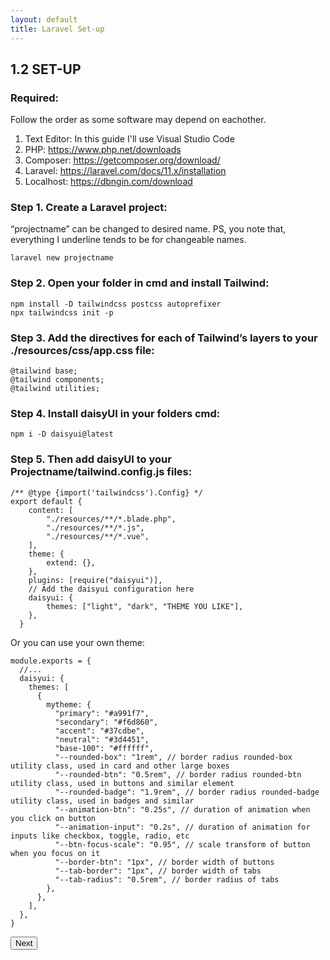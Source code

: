 ```yaml
---
layout: default
title: Laravel Set-up
---
```


<h2>1.2 SET-UP</h2>

<h3>Required:</h3>
<p>Follow the order as some software may depend on eachother.</p>
<ol>
  <li>Text Editor: In this guide I'll use Visual Studio Code</li>
  <li>PHP: <a href="https://www.php.net/downloads">https://www.php.net/downloads</a></li>
  <li>Composer: <a href="https://getcomposer.org/download/">https://getcomposer.org/download/</a></li>
  <li>Laravel: <a href="https://laravel.com/docs/11.x/installation">https://laravel.com/docs/11.x/installation</a></li>
  <li>Localhost: <a href="https://dbngin.com/download">https://dbngin.com/download</a></li>
</ol>

<h3>Step 1. Create a Laravel project:</h3>
<p>“projectname” can be changed to desired name. PS, you note that, everything I underline tends to be for changeable names.</p>
<pre class="codesnippet">
<code>laravel new projectname</code></pre>

<h3>Step 2. Open your folder in cmd and install Tailwind:</h3>
<pre class="codesnippet">
<code>npm install -D tailwindcss postcss autoprefixer
npx tailwindcss init -p</code></pre>

<h3>Step 3. Add the directives for each of Tailwind’s layers to your ./resources/css/app.css file:</h3>
<pre class="codesnippet">
<code>@tailwind base;
@tailwind components;
@tailwind utilities;</code></pre>

<h3>Step 4. Install daisyUI in your folders cmd:</h3>
<pre class="codesnippet">
<code>npm i -D daisyui@latest</code></pre>

<h3>Step 5. Then add daisyUI to your Projectname/tailwind.config.js files:</h3>
<pre class="codesnippet">
<code>/** @type {import('tailwindcss').Config} */
export default {
    content: [
        "./resources/**/*.blade.php",
        "./resources/**/*.js",
        "./resources/**/*.vue",
    ],
    theme: {
        extend: {},
    },
    plugins: [require("daisyui")],
    // Add the daisyui configuration here
    daisyui: {
        themes: ["light", "dark", "THEME YOU LIKE"],
    },
  }</code></pre>

<p>Or you can use your own theme:</p>
<pre class="codesnippet">
<code>module.exports = {
  //...
  daisyui: {
    themes: [
      {
        mytheme: {
          "primary": "#a991f7",
          "secondary": "#f6d860",
          "accent": "#37cdbe",
          "neutral": "#3d4451",
          "base-100": "#ffffff",
          "--rounded-box": "1rem", // border radius rounded-box utility class, used in card and other large boxes
          "--rounded-btn": "0.5rem", // border radius rounded-btn utility class, used in buttons and similar element
          "--rounded-badge": "1.9rem", // border radius rounded-badge utility class, used in badges and similar
          "--animation-btn": "0.25s", // duration of animation when you click on button
          "--animation-input": "0.2s", // duration of animation for inputs like checkbox, toggle, radio, etc
          "--btn-focus-scale": "0.95", // scale transform of button when you focus on it
          "--border-btn": "1px", // border width of buttons
          "--tab-border": "1px", // border width of tabs
          "--tab-radius": "0.5rem", // border radius of tabs
        },
      },
    ],
  },
}</code></pre>


<a href="/views/laravel/setup"><button>Next</button></a>
